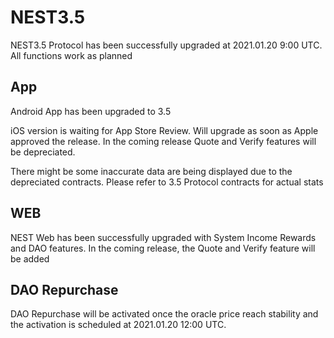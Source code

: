 # NEST3.5

NEST3.5 Protocol has been successfully upgraded at 2021.01.20 9:00 UTC. All functions work as planned

## App

Android App has been upgraded to 3.5

iOS version is waiting for App Store Review. Will upgrade as soon as Apple approved the release. In the coming release Quote and Verify features will be depreciated.

There might be some inaccurate data are being displayed due to the depreciated contracts.  Please refer to 3.5 Protocol contracts for actual stats

## WEB

NEST Web has been successfully upgraded with System Income Rewards and DAO features. In the coming release, the Quote and Verify feature will be added 

## DAO Repurchase

DAO Repurchase will be activated once the oracle price reach stability and the activation is scheduled at 2021.01.20 12:00 UTC.
